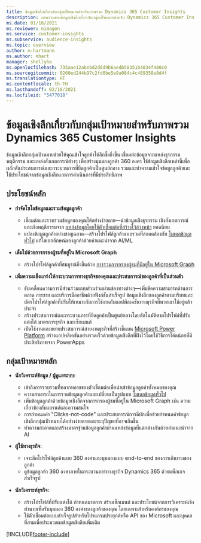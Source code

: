 ```yaml
---
title: ข้อมูลเชิงลึกเกี่ยวกับกลุ่มเป้าหมายสำหรับภาพรวม Dynamics 365 Customer Insights
description: ภาพรวมของข้อมูลเชิงลึกเกี่ยวกับกลุ่มเป้าหมายสำหรับ Dynamics 365 Customer Insights
ms.date: 01/18/2021
ms.reviewer: nimagen
ms.service: customer-insights
ms.subservice: audience-insights
ms.topic: overview
author: m-hartmann
ms.author: mhart
manager: shellyha
ms.openlocfilehash: 735aae12abebd2d6d9b6aedb5835164834f480c0
ms.sourcegitcommit: 0260ed244b97c2fd0be5e9a084c4c489358e8d4f
ms.translationtype: HT
ms.contentlocale: th-TH
ms.lasthandoff: 02/18/2021
ms.locfileid: "5477018"
---
```

# <a name="audience-insights-for-dynamics-365-customer-insights-overview"></a>ข้อมูลเชิงลึกเกี่ยวกับกลุ่มเป้าหมายสำหรับภาพรวม Dynamics 365 Customer Insights

ข้อมูลเชิงลึกกลุ่มเป้าหมายช่วยให้คุณเข้าใจลูกค้าได้ลึกซึ้งยิ่งขึ้น เชื่อมต่อข้อมูลจากแหล่งธุรกรรม พฤติกรรม และแหล่งสังเกตการณ์ต่างๆ เพื่อสร้างมุมมองลูกค้า 360 องศา ใช้ข้อมูลเชิงลึกเหล่านี้เพื่อผลักดันประสบการณ์และกระบวนการที่ยึดลูกค้าเป็นศูนย์กลาง รวมและทำความเข้าใจข้อมูลลูกค้าและใช้ประโยชน์จากข้อมูลเชิงลึกและการดำเนินการที่มีประสิทธิภาพ

## <a name="main-benefits"></a>ประโยชน์หลัก 

- **กำจัดไซโลข้อมูลและรวมข้อมูลลูกค้า**

  - เชื่อมต่อและรวบรวมข้อมูลของคุณได้อย่างง่ายดาย—นำข้อมูลเชิงธุรกรรม เชิงสังเกตการณ์ และเชิงพฤติกรรมจาก [แหล่งข้อมูลโดยใช้ตัวเชื่อมต่อที่สร้างไว้ล่วงหน้า](data-sources.md) ยอดนิยม
  - แปลงข้อมูลลูกค้าอย่างชาญฉลาด—สร้างโปรไฟล์ลูกค้าแบบรวมที่สอดคล้องกับ [โมเดลข้อมูลทั่วไป](https://docs.microsoft.com/common-data-model/) แก้ไขเอกลักษณ์ของลูกค้าด้วยคำแนะนำจาก AI/ML

- **เต็มไปด้วยการกรองผู้ชมที่อยู่ใน Microsoft Graph**

  - สร้างโปรไฟล์ลูกค้าที่สมบูรณ์ยิ่งขึ้นด้วย [การรวมการกรองผู้ชมที่มีอยู่ใน Microsoft Graph](enrichment-microsoft-graph.md)  

- **เพิ่มความแข็งแกร่งให้กระบวนการทางธุรกิจของคุณและประสบการณ์ของลูกค้าที่เป็นส่วนตัว**

  - ขับเคลื่อนความการมีส่วนร่วมแบบส่วนร่วมผ่านช่องทางต่างๆ—เพิ่มขีดความสามารถด้านการตลาด การขาย และบริการมืออาชีพด้วยฟังก์ชันสำเร็จรูป ข้อมูลเชิงลึกของลูกค้าตามบริบทและบัตรโปรไฟล์ลูกค้าที่ปรับให้เหมาะกับการใช้งานกับแอปพิลเคชันทางธุรกิจที่พวกเขาใช้อยู่แล้วประจำ
  - สร้างประสบการณ์และกระบวนการที่ยึดลูกค้าเป็นศูนย์กลางโดยอัตโนมัติตามโปรไฟล์ที่ปรับแต่งได้ มาตรการธุรกิจ และเซ็กเมนต์
  - เปิดใช้งานและขยายประสบการณ์สายงานธุรกิจที่สร้างขึ้นบน [Microsoft Power Platform](https://powerplatform.microsoft.com/) สร้างแอปพลิเคชันอย่างรวดเร็วด้วยข้อมูลเชิงลึกที่ฝังไว้โดยใช้วิธีการโค้ดน้อยที่มีประสิทธิภาพจาก PowerApps  

## <a name="key-audiences"></a>กลุ่มเป้าหมายหลัก

- **นักวิเคราะห์ข้อมูล / ผู้ดูแลระบบ:**

  - เข้าถึงการรวบรวมที่หลากหลายของตัวเชื่อมต่อเพื่อนำเข้าข้อมูลลูกค้าทั้งหมดของคุณ
  - ความสามารถในการรวมข้อมูลลูกค้าและเปลี่ยนเป็นรูปแบบ [โมเดลข้อมูลทั่วไป](https://docs.microsoft.com/common-data-model/)
  - เพิ่มข้อมูลลูกค้าด้วยข้อมูลเชิงลึกจากการกรองผู้ชมที่อยู่ใน Microsoft Graph เช่น ความเกี่ยวข้องกับแบรนด์และความสนใจ
  - การกำหนดค่า "Clicks-not-code" และประสบการณ์การดีบักเพื่อช่วยกำหนดค่าข้อมูลเชิงลึกกลุ่มเป้าหมายได้อย่างง่ายดายและระบุปัญหาที่อาจเกิดขึ้น
  - ทำความสะอาดและสร้างมาตรฐานข้อมูลลูกค้าผ่านแหล่งข้อมูลที่แตกต่างกันด้วยคำแนะนำจาก AI  

- **ผู้ใช้ทางธุรกิจ:**

  - เจาะลึกโปรไฟล์ลูกค้าแบบ 360 องศาและมุมมองแบบ end-to-end ของการเดินทางของลูกค้า
  - ดูข้อมูลลูกค้า 360 องศาภายในกระบวนการทางธุรกิจ Dynamics 365 ด้วยแพ็กเกจสำเร็จรูป

- **นักวิเคราะห์ธุรกิจ:**

  - สร้างโปรไฟล์ที่ปรับแต่งได้ กำหนดมาตการ สร้างเซ็กเมนต์ และประโยชน์จากการวิเคราะห์เชิงทำนายเพื่อรับมุมมอง 360 องศาของลูกค้าของคุณ โดยเฉพาะสำหรับองค์กรของคุณ  
  - ใช้ตัวเชื่อมต่อแบบสำเร็จรูปสำหรับโปรแกรมประยุกต์หรือ API ของ Microsoft และบุคคลที่สามเพื่อประมวลผลข้อมูลเชิงลึกเพิ่มเติม


[!INCLUDE[footer-include](../includes/footer-banner.md)]